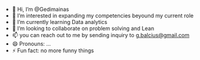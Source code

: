 - 👋 Hi, I’m @Gedimainas
- 👀 I’m interested in expanding my competencies beyound my current role
- 🌱 I’m currently learning Data analytics
- 💞️ I’m looking to collaborate on problem solving and Lean
- 📫 you can reach out to me by sending inquiry to g.balcius@gmail.com
- 😄 Pronouns: ...
- ⚡ Fun fact: no more funny things

<!---
Gedimainas/Gedimainas is a ✨ special ✨ repository because its `README.md` (this file) appears on your GitHub profile.
You can click the Preview link to take a look at your changes.
--->
